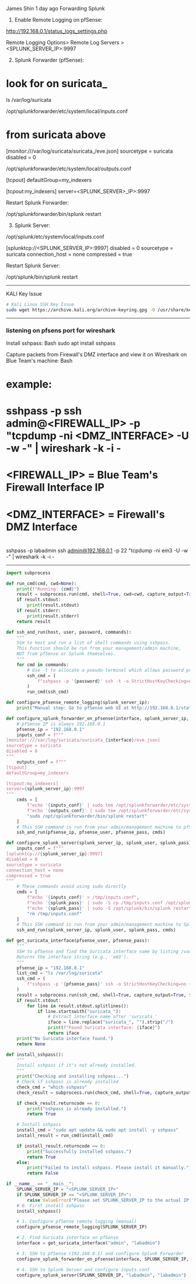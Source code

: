 James Shin 1 day ago
Forwarding Splunk

1. Enable Remote Logging on pfSense:

http://192.168.0.1/status_logs_settings.php

Remote Logging Options> Remote Log Servers > <SPLUNK_SERVER_IP>:9997

2. Splunk Forwarder (pfSense):

# look for <INTERFACE> on suricata\_<INTERFACE>

ls /var/log/suricata

/opt/splunkforwarder/etc/system/local/inputs.conf

# <INTERFACE> from suricata above

[monitor:///var/log/suricata/suricata_<INTERFACE>/eve.json]
sourcetype = suricata
disabled = 0

/opt/splunkforwarder/etc/system/local/outputs.conf

[tcpout]
defaultGroup=my_indexers

[tcpout:my_indexers]
server=<SPLUNK_SERVER>\_IP>:9997

Restart Splunk Forwarder:

/opt/splunkforwarder/bin/splunk restart

3. Splunk Server:

/opt/splunk/etc/system/local/inputs.conf

[splunktcp://<SPLUNK_SERVER_IP>:9997]
disabled = 0
sourcetype = suricata
connection_host = none
compressed = true

Restart Splunk Server:

/opt/splunk/bin/splunk restart

---

KALI Key Issue

```bash
# Kali Linux SSH Key Issue
sudo wget https://archive.kali.org/archive-keyring.gpg -O /usr/share/keyrings/kali-archive-keyring.gpg
```

---

### listening on pfsens port for wireshark

Install sshpass:
Bash
sudo apt install sshpass

Capture packets from Firewall's DMZ interface and view it on Wireshark on Blue Team's machine:
Bash

# example:

# sshpass -p <PASSWORD> ssh admin@<FIREWALL_IP> -p <PORT> "tcpdump -ni <DMZ_INTERFACE> -U -w -" | wireshark -k -i -

#

# <FIREWALL_IP> = Blue Team's Firewall Interface IP

# <DMZ_INTERFACE> = Firewall's DMZ Interface

#

sshpass -p labadmin ssh admin@192.168.0.1 -p 22 "tcpdump -ni em3 -U -w -" | wireshark -k -i -

---

```python
import subprocess

def run_cmd(cmd, cwd=None):
    print(f"Running: {cmd}")
    result = subprocess.run(cmd, shell=True, cwd=cwd, capture_output=True, text=True)
    if result.stdout:
        print(result.stdout)
    if result.stderr:
        print(result.stderr)
    return result

def ssh_and_run(host, user, password, commands):
    """
    SSH to host and run a list of shell commands using sshpass.
    This function should be run from your management/admin machine,
    NOT from pfSense or Splunk themselves.
    """
    for cmd in commands:
        # Use -t to allocate a pseudo-terminal which allows password prompts for sudo
        ssh_cmd = (
            f"sshpass -p '{password}' ssh -t -o StrictHostKeyChecking=no {user}@{host} \"{cmd}\""
        )
        run_cmd(ssh_cmd)

def configure_pfsense_remote_logging(splunk_server_ip):
    print("Manual step: Go to pfSense web UI at http://192.168.0.1/status_logs_settings.php and set Remote Log Servers to {}:9997".format(splunk_server_ip))

def configure_splunk_forwarder_on_pfsense(interface, splunk_server_ip, pfsense_user, pfsense_pass):
    # pfSense IP is always 192.168.0.1
    pfsense_ip = "192.168.0.1"
    inputs_conf = f"""
[monitor:///var/log/suricata/suricata_{interface}/eve.json]
sourcetype = suricata
disabled = 0
"""
    outputs_conf = f"""
[tcpout]
defaultGroup=my_indexers

[tcpout:my_indexers]
server={splunk_server_ip}:9997
"""
    cmds = [
        f"echo '{inputs_conf}' | sudo tee /opt/splunkforwarder/etc/system/local/inputs.conf > /dev/null",
        f"echo '{outputs_conf}' | sudo tee /opt/splunkforwarder/etc/system/local/outputs.conf > /dev/null",
        "sudo /opt/splunkforwarder/bin/splunk restart"
    ]
    # This SSH command is run from your admin/management machine to pfSense
    ssh_and_run(pfsense_ip, pfsense_user, pfsense_pass, cmds)

def configure_splunk_server(splunk_server_ip, splunk_user, splunk_pass):
    inputs_conf = f"""
[splunktcp://{splunk_server_ip}:9997]
disabled = 0
sourcetype = suricata
connection_host = none
compressed = true
"""
    # These commands avoid using sudo directly
    cmds = [
        f"echo '{inputs_conf}' > /tmp/inputs.conf",
        f"echo '{splunk_pass}' | sudo -S cp /tmp/inputs.conf /opt/splunk/etc/system/local/inputs.conf",
        f"echo '{splunk_pass}' | sudo -S /opt/splunk/bin/splunk restart",
        "rm /tmp/inputs.conf"
    ]
    # This SSH command is run from your admin/management machine to Splunk server
    ssh_and_run(splunk_server_ip, splunk_user, splunk_pass, cmds)

def get_suricata_interface(pfsense_user, pfsense_pass):
    """
    SSH to pfSense and find the Suricata interface name by listing /var/log/suricata.
    Returns the interface string (e.g., 'em3').
    """
    pfsense_ip = "192.168.0.1"
    list_cmd = "ls /var/log/suricata"
    ssh_cmd = (
        f"sshpass -p '{pfsense_pass}' ssh -o StrictHostKeyChecking=no {pfsense_user}@{pfsense_ip} \"{list_cmd}\""
    )
    result = subprocess.run(ssh_cmd, shell=True, capture_output=True, text=True)
    if result.stdout:
        for line in result.stdout.splitlines():
            if line.startswith("suricata_"):
                # Extract interface name after 'suricata_'
                iface = line.replace("suricata_", "").strip("/")
                print(f"Found Suricata interface: {iface}")
                return iface
    print("No Suricata interface found.")
    return None

def install_sshpass():
    """
    Install sshpass if it's not already installed.
    """
    print("Checking and installing sshpass...")
    # Check if sshpass is already installed
    check_cmd = "which sshpass"
    check_result = subprocess.run(check_cmd, shell=True, capture_output=True, text=True)

    if check_result.returncode == 0:
        print("sshpass is already installed.")
        return True

    # Install sshpass
    install_cmd = "sudo apt update && sudo apt install -y sshpass"
    install_result = run_cmd(install_cmd)

    if install_result.returncode == 0:
        print("Successfully installed sshpass.")
        return True
    else:
        print("Failed to install sshpass. Please install it manually.")
        return False

if __name__ == "__main__":
    SPLUNK_SERVER_IP = "<SPLUNK_SERVER_IP>"
    if SPLUNK_SERVER_IP == "<SPLUNK_SERVER_IP>":
        raise ValueError("Please set SPLUNK_SERVER_IP to the actual IP address of your Splunk server.")
    # 0. First install sshpass
    install_sshpass()

    # 1. Configure pfSense remote logging (manual)
    configure_pfsense_remote_logging(SPLUNK_SERVER_IP)

    # 2. Find Suricata interface on pfSense
    interface = get_suricata_interface("admin", "labadmin")

    # 3. SSH to pfSense (192.168.0.1) and configure Splunk Forwarder
    configure_splunk_forwarder_on_pfsense(interface, SPLUNK_SERVER_IP, "admin", "labadmin")

    # 4. SSH to Splunk Server and configure inputs.conf
    configure_splunk_server(SPLUNK_SERVER_IP, "labadmin", "labadmin")
```
